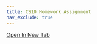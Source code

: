 ```yaml
---
title: CS10 Homework Assignment
nav_exclude: true
---
```

<script type="text/javascript">
function autoRes(id) {
    var newheight;
    if (document.getElementById) {
        newheight = document.getElementById(id).contentWindow.document.body.scrollHeight;
    }
    document.getElementById(id).height = (newheight) + "px";
}
function updateAssignment() {
    doc = document.URL.split("?")[1];
    let iframe = document.getElementById('frm');
    iframe.src = doc + "?embedded=true";
    iframe.style = `min-height: ${window.innerHeight - 60}px`;
    resize('frm', document.getElementById('frm').src);
}
if (window.addEventListener) {
  function resize(id, other_domain) {
    var iframe = document.getElementById(id);
    window.addEventListener('message', function(event) {
      var height = parseInt(event.data) + 32;
      iframe.height = height + "px";
    }, false);
  }
}

window.addEventListener('DOMContentLoaded', () => {
  updateAssignment();
})
</script>

<a href="#" class="btn" target=_blank id="js-newTab">Open In New Tab</a>

<iframe id='frm' onload='autoRes("frm")' src="">
  There should be an assignment here. Oops!
</iframe>

<style>
  #frm {
    width: 100%;
    border: 0;
    min-height: calc(100% - 40px);
  }
</style>
